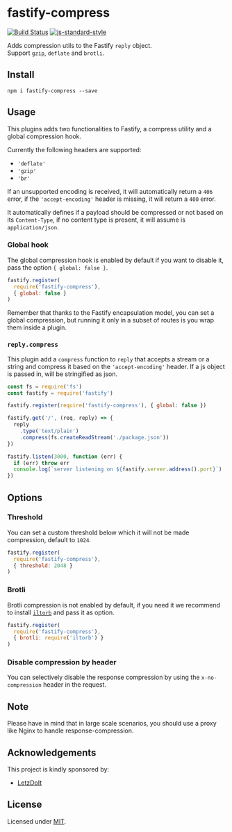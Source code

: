 # fastify-compress

[![Build Status](https://travis-ci.org/fastify/fastify-compress.svg?branch=master)](https://travis-ci.org/fastify/fastify-compress) [![js-standard-style](https://img.shields.io/badge/code%20style-standard-brightgreen.svg?style=flat)](http://standardjs.com/)

Adds compression utils to the Fastify `reply` object.  
Support `gzip`, `deflate` and `brotli`.

## Install
```
npm i fastify-compress --save
```

## Usage
This plugins adds two functionalities to Fastify, a compress utility and a global compression hook.

Currently the following headers are supported:
- `'deflate'`
- `'gzip'`
- `'br'`

If an unsupported encoding is received, it will automatically return a `406` error, if the `'accept-encoding'` header is missing, it will return a `400` error.

It automatically defines if a payload should be compressed or not based on its `Content-Type`, if no content type is present, it will assume is `application/json`.

### Global hook
The global compression hook is enabled by default if you want to disable it, pass the option `{ global: false }`.
```javascript
fastify.register(
  require('fastify-compress'),
  { global: false }
)
```
Remember that thanks to the Fastify encapsulation model, you can set a global compression, but running it only in a subset of routes is you wrap them inside a plugin.

### `reply.compress`
This plugin add a `compress` function to `reply` that accepts a stream or a string and compress it based on the `'accept-encoding'` header. If a js object is passed in, will be stringified as json.  

```javascript
const fs = require('fs')
const fastify = require('fastify')

fastify.register(require('fastify-compress'), { global: false })

fastify.get('/', (req, reply) => {
  reply
    .type('text/plain')
    .compress(fs.createReadStream('./package.json'))
})

fastify.listen(3000, function (err) {
  if (err) throw err
  console.log(`server listening on ${fastify.server.address().port}`)
})
```
## Options
### Threshold
You can set a custom threshold below which it will not be made compression, default to `1024`.
```javascript
fastify.register(
  require('fastify-compress'),
  { threshold: 2048 }
)
```
### Brotli
Brotli compression is not enabled by default, if you need it we recommend to install [`iltorb`](https://www.npmjs.com/package/iltorb) and pass it as option.
```javascript
fastify.register(
  require('fastify-compress'),
  { brotli: require('iltorb') }
)
```

### Disable compression by header
You can selectively disable the response compression by using the `x-no-compression` header in the request.

## Note
Please have in mind that in large scale scenarios, you should use a proxy like Nginx to handle response-compression.

## Acknowledgements
This project is kindly sponsored by:
- [LetzDoIt](http://www.letzdoitapp.com/)

## License

Licensed under [MIT](./LICENSE).
